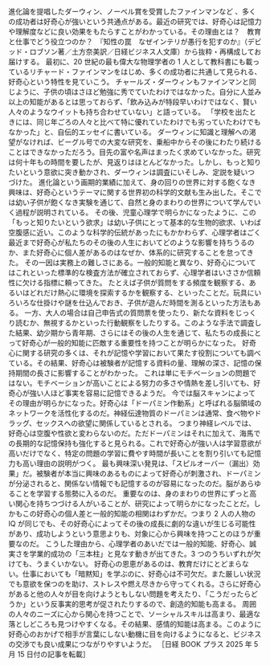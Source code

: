 ###

進化論を提唱したダーウィン、ノーベル賞を受賞したファインマンなど 、多くの成功者は好奇心が強いという共通点がある。最近の研究では、好奇心は記憶力や理解度などに良い効果をもたらすことがわかっている。その理由とは？　教育と仕事でどう役立つのか？　『知性の罠　なぜインテリが愚行を犯すのか』（デビッド・ロブソン著／土方奈美訳／日経ビジネス人文庫）から抜粋・再構成してお届けする。
最初に、20 世紀の最も偉大な物理学者の 1 人として教科書にも載っているリチャード・ファインマンをはじめ、多くの成功者に共通して見られる、好奇心という特性を見ていこう。
チャールズ・ダーウィンもファインマンと同じように、子供の頃はさほど勉強に秀でていたわけではなかった。自分に人並み以上の知能があるとは思っておらず、「飲み込みが特段早いわけではなく、賢い人々のようなウイットも持ち合わせていない」と語っている。
「学校を出たときには、同じ年ごろの人々と比べて特に優れていたわけでも劣っていたわけでもなかった」と、自伝的エッセイに書いている。
ダーウィンに知識と理解への渇望がなければ、ビーグル号での大変な研究を、乗船中からその後にわたり続けることはできなかっただろう。目先の富や名声はまったく求めていなかった。研究は何十年もの時間を要したが、見返りはほとんどなかった。しかし、もっと知りたいという意欲に突き動かされ、ダーウィンは調査にいそしみ、定説を疑いつづけた。
進化論という画期的業績に加えて、身の回りの世界に対する飽くなき興味は、好奇心というテーマに関する世界初の科学的文献も生み出した。そこでは幼い子供が飽くなき実験を通じて、自然と身のまわりの世界について学んでいく過程が説明されている。
その後、児童心理学で明らかになったように、この「もっと知りたいという欲求」は幼い子供にとって基本的な生物的欲求、いわば空腹感に近い。このような科学的伝統があったにもかかわらず、心理学者はごく最近まで好奇心が私たちのその後の人生においてどのような影響を持ちうるのか、また好奇心に個人差があるのはなぜか、体系的に研究することを怠ってきた。
その一因は実務上の難しさにある。一般的知能と異なり、好奇心についてはこれといった標準的な検査方法が確立されておらず、心理学者はいささか信頼性に欠ける指標に頼ってきた。
たとえば子供が質問をする頻度を観察する、あるいはどれだけ熱心に環境を探索するかを観察する、といったことだ。玩具にいろいろな仕掛けや謎を仕込んでおき、子供が遊んだ時間を測るといった方法もある。
一方、大人の場合は自己申告式の質問票を使ったり、新たな資料をじっくり読むか、無視するかといった行動観察をしたりする。このような手法で調査した結果、幼少期から青年期、さらにはその後の人生を通じて、私たちの成長にとって好奇心が一般的知能に匹敵する重要性を持つことが明らかになった。
好奇心に関する研究の多くは、それが記憶や学習において果たす役割についても調べている。その結果、好奇心は被験者が記憶する資料の量、理解の深さ、記憶の保持期間の長さに影響することがわかった。
これは単にモチベーションの問題ではない。モチベーションが高いことによる努力の多さや情熱を差し引いても、好奇心が強い人ほど事実を容易に記憶できるようだ。
今では脳スキャンによってその理由が明らかになった。好奇心は「ドーパミン作動系」と呼ばれる脳領域のネットワークを活性化するのだ。神経伝達物質のドーパミンは通常、食べ物やドラッグ、セックスへの欲望に関係しているとされる。
つまり神経レベルでは、好奇心は空腹や性欲と変わらないのだ。ただドーパミンはそれに加えて、海馬での長期的な記憶保持も強化すると見られる。これで好奇心が強い人は学習意欲が高いだけでなく、特定の問題の学習に費やす時間が長いことを割り引いても記憶力も高い理由の説明がつく。
最も興味深い発見は、「スピルオーバー（漏出）効果」だ。被験者が本当に興味のあるものによって好奇心が刺激され、ドーパミンが分泌されると、関係ない情報でも記憶するのが容易になったのだ。脳があらゆることを学習する態勢に入るのだ。
重要なのは、身のまわりの世界にずっと高い関心を持ちつづける人がいることが、研究によって明らかになったことだ。しかもこの好奇心の個人差と一般的知能の相関はわずかだ。つまり 2 人の人物の IQ が同じでも、その好奇心によってその後の成長に劇的な違いが生じる可能性があり、成功しようという意思よりも、対象に心から興味を持つことのほうが重要なのだ。
こうした理由から、心理学者のあいだでは一般的知能、好奇心、誠実さを学業的成功の「三本柱」と見なす動きが出てきた。3 つのうちいずれが欠けても、うまくいかない。
好奇心の恩恵があるのは、教育だけにとどまらない。仕事においても「暗黙知」を学ぶのに、好奇心は不可欠だ。また厳しい状況でも意欲を保つのを助け、ストレスや燃え尽きから守ってくれる。さらに好奇心があると他の人々が目を向けようともしない問題を考えたり、「こうだったらどうか」という反事実的思考が促されたりするので、創造的知能も高まる。
周囲の人々のニーズに心から関心を持つことで、ソーシャルスキルは高まり、最適な落としどころも見つけやすくなる。その結果、感情的知能は高まる。このように好奇心のおかげで相手が言葉にしない動機に目を向けるようになると、ビジネスの交渉でも良い成果につながりやすいようだ。
［日経 BOOK プラス 2025 年 5 月 15 日付の記事を転載］
